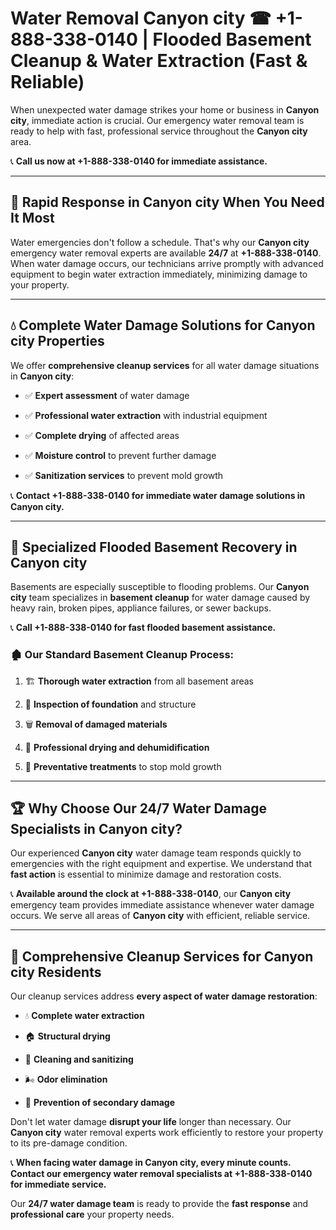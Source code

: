 # Water Removal Canyon city ☎ +1-888-338-0140 | Flooded Basement Cleanup & Water Extraction (Fast & Reliable)

When unexpected water damage strikes your home or business in **Canyon city**, immediate action is crucial. Our emergency water removal team is ready to help with fast, professional service throughout the **Canyon city** area. 

📞 **Call us now at +1-888-338-0140 for immediate assistance.**
---
## 🚀 Rapid Response in Canyon city When You Need It Most
Water emergencies don't follow a schedule. That's why our **Canyon city** emergency water removal experts are available **24/7** at **+1-888-338-0140**. When water damage occurs, our technicians arrive promptly with advanced equipment to begin water extraction immediately, minimizing damage to your property.
---
## 💧 Complete Water Damage Solutions for Canyon city Properties
We offer **comprehensive cleanup services** for all water damage situations in **Canyon city**:
- ✅ **Expert assessment** of water damage  
- ✅ **Professional water extraction** with industrial equipment  
- ✅ **Complete drying** of affected areas  
- ✅ **Moisture control** to prevent further damage  
- ✅ **Sanitization services** to prevent mold growth  
📞 **Contact +1-888-338-0140 for immediate water damage solutions in Canyon city.**
---
## 🌊 Specialized Flooded Basement Recovery in Canyon city
Basements are especially susceptible to flooding problems. Our **Canyon city** team specializes in **basement cleanup** for water damage caused by heavy rain, broken pipes, appliance failures, or sewer backups. 
📞 **Call +1-888-338-0140 for fast flooded basement assistance.**
### 🏚️ Our Standard Basement Cleanup Process:
1. 🏗️ **Thorough water extraction** from all basement areas  
2. 🔎 **Inspection of foundation** and structure  
3. 🗑️ **Removal of damaged materials**  
4. 💨 **Professional drying and dehumidification**  
5. 🚫 **Preventative treatments** to stop mold growth  
---
## 🏆 Why Choose Our 24/7 Water Damage Specialists in Canyon city?
Our experienced **Canyon city** water damage team responds quickly to emergencies with the right equipment and expertise. We understand that **fast action** is essential to minimize damage and restoration costs.
📞 **Available around the clock at +1-888-338-0140**, our **Canyon city** emergency team provides immediate assistance whenever water damage occurs. We serve all areas of **Canyon city** with efficient, reliable service.
---
## 🧹 Comprehensive Cleanup Services for Canyon city Residents
Our cleanup services address **every aspect of water damage restoration**:
- 💧 **Complete water extraction**  
- 🏠 **Structural drying**  
- 🧼 **Cleaning and sanitizing**  
- 🌬️ **Odor elimination**  
- 🚫 **Prevention of secondary damage**  
Don't let water damage **disrupt your life** longer than necessary. Our **Canyon city** water removal experts work efficiently to restore your property to its pre-damage condition.
📞 **When facing water damage in Canyon city, every minute counts. Contact our emergency water removal specialists at +1-888-338-0140 for immediate service.**
Our **24/7 water damage team** is ready to provide the **fast response** and **professional care** your property needs.
